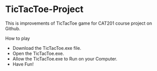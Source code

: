 # TicTacToe-Project

This is improvements of TicTacToe game for CAT201 course project on Github.

How to play
- Download the TicTacToe.exe file. 
- Open the TicTacToe.exe.
- Allow the TicTacToe.exe to Run on your Computer.
- Have Fun!
